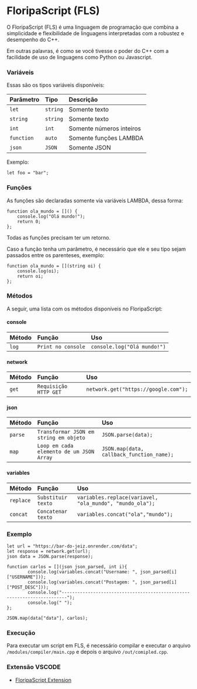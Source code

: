 # FloripaScript (FLS)

O FloripaScript (FLS) é uma linguagem de programação que combina a simplicidade e flexibilidade de linguagens interpretadas com a robustez e desempenho do C++.

Em outras palavras, é como se você tivesse o poder do C++ com a facilidade de uso de linguagens como Python ou Javascript.

### Variáveis

Essas são os tipos variáveis disponíveis:

| Parâmetro  | Tipo     | Descrição                |
| :--------- | :------- | :----------------------- |
| `let`      | `string` | Somente texto            |
| `string`   | `string` | Somente texto            |
| `int`      | `int`    | Somente números inteiros |
| `function` | `auto`   | Somente funções LAMBDA   |
| `json`     | `JSON`   | Somente JSON             |

Exemplo:

```
let foo = "bar";
```

### Funções

As funções são declaradas somente via variáveis LAMBDA, dessa forma:

```
function ola_mundo = []() {
    console.log("Olá mundo!");
    return 0;
};
```

Todas as funções precisam ter um retorno.

Caso a função tenha um parâmetro, é necessário que ele e seu tipo sejam passados entre os parenteses, exemplo:

```
function ola_mundo = [](string oi) {
    console.log(oi);
    return oi;
};
```

### Métodos

A seguir, uma lista com os métodos disponíveis no FloripaScript:

#### console

| Método | Função             | Uso                         |
| :----- | :----------------- | :-------------------------- |
| `log`  | `Print no console` | `console.log("Olá mundo!")` |

#### network

| Método | Função                | Uso                                  |
| :----- | :-------------------- | :----------------------------------- |
| `get`  | `Requisição HTTP GET` | `network.get("https://google.com");` |

#### json

| Método  | Função                                   | Uso                                       |
| :------ | :--------------------------------------- | :---------------------------------------- |
| `parse` | `Transformar JSON em string em objeto`   | `JSON.parse(data);`                       |
| `map`   | `Loop em cada elemento de um JSON Array` | `JSON.map(data, callback_function_name);` |

#### variables

| Método    | Função             | Uso                                                      |
| :-------- | :----------------- | :------------------------------------------------------- |
| `replace` | `Substituir texto` | `variables.replace(variavel, "ola_mundo", "mundo_ola");` |
| `concat`  | `Concatenar texto` | `variables.concat("ola","mundo");`                       |

### Exemplo

```
let url = "https://bar-do-jeiz.onrender.com/data";
let response = network.get(url);
json data = JSON.parse(response);

function carlos = [](json json_parsed, int i){
        console.log(variables.concat("Username: ", json_parsed[i]["USERNAME"]));
        console.log(variables.concat("Postagem: ", json_parsed[i]["POST_DESC"]));
        console.log("------------------------------------------------------------------------");
        console.log(" ");
};

JSON.map(data["data"], carlos);
```

### Execução

Para executar um script em FLS, é necessário compilar e executar o arquivo `/modules/compiler/main.cpp` e depois o arquivo `/out/comipled.cpp`.

### Extensão VSCODE

- [FloripaScript Extension](https://marketplace.visualstudio.com/items?itemName=GuilhermeFloriano.floripascript-extension)
